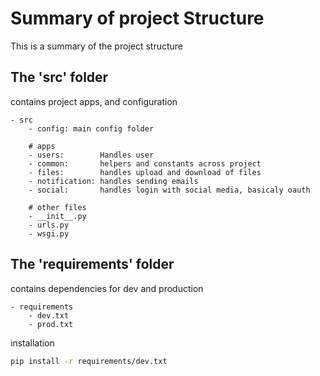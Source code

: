 # Summary of project Structure
This is a summary of the project structure

## The 'src' folder

contains project apps, and configuration
```
- src
    - config: main config folder

    # apps
    - users:        Handles user 
    - common:       helpers and constants across project
    - files:        handles upload and download of files
    - notification: handles sending emails
    - social:       handles login with social media, basicaly oauth

    # other files
    - __init__.py
    - urls.py
    - wsgi.py
```

## The 'requirements' folder

contains dependencies for dev and production
```
- requirements
    - dev.txt
    - prod.txt
```

installation
```bash
pip install -r requirements/dev.txt
```